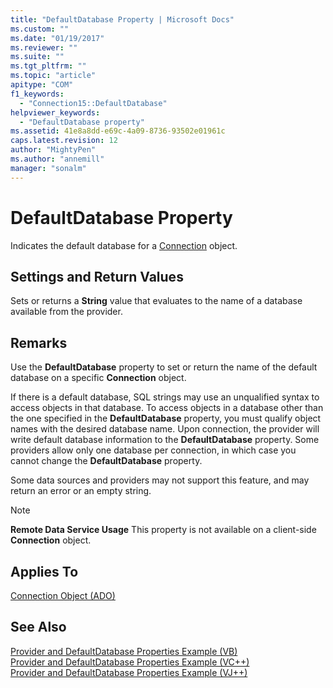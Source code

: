 ```yaml
---
title: "DefaultDatabase Property | Microsoft Docs"
ms.custom: ""
ms.date: "01/19/2017"
ms.reviewer: ""
ms.suite: ""
ms.tgt_pltfrm: ""
ms.topic: "article"
apitype: "COM"
f1_keywords: 
  - "Connection15::DefaultDatabase"
helpviewer_keywords: 
  - "DefaultDatabase property"
ms.assetid: 41e8a8dd-e69c-4a09-8736-93502e01961c
caps.latest.revision: 12
author: "MightyPen"
ms.author: "annemill"
manager: "sonalm"
---
```

# DefaultDatabase Property
Indicates the default database for a [Connection](../../../ado/reference/ado-api/connection-object-ado.md) object.  
  
## Settings and Return Values  
 Sets or returns a **String** value that evaluates to the name of a database available from the provider.  
  
## Remarks  
 Use the **DefaultDatabase** property to set or return the name of the default database on a specific **Connection** object.  
  
 If there is a default database, SQL strings may use an unqualified syntax to access objects in that database. To access objects in a database other than the one specified in the **DefaultDatabase** property, you must qualify object names with the desired database name. Upon connection, the provider will write default database information to the **DefaultDatabase** property. Some providers allow only one database per connection, in which case you cannot change the **DefaultDatabase** property.  
  
 Some data sources and providers may not support this feature, and may return an error or an empty string.  
  
> [!NOTE]
>  **Remote Data Service Usage** This property is not available on a client-side **Connection** object.  
  
## Applies To  
 [Connection Object (ADO)](../../../ado/reference/ado-api/connection-object-ado.md)  
  
## See Also  
 [Provider and DefaultDatabase Properties Example (VB)](../../../ado/reference/ado-api/provider-and-defaultdatabase-properties-example-vb.md)   
 [Provider and DefaultDatabase Properties Example (VC++)](../../../ado/reference/ado-api/provider-and-defaultdatabase-properties-example-vc.md)   
 [Provider and DefaultDatabase Properties Example (VJ++)](../../../ado/reference/ado-api/provider-and-defaultdatabase-properties-example-vj.md)